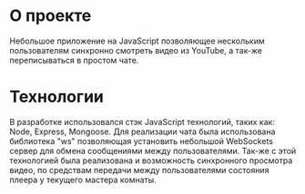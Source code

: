 # О проекте

Небольшое приложение на JavaScript позволяющее нескольким пользователям синхронно смотреть видео из YouTube, а так-же переписываться в простом чате.

# Технологии

В разработке использовался стэк JavaScript технологий, таких как: Node, Express, Mongoose. Для реализации чата была использована библиотека "ws" позволяющая установить небольшой WebSockets сервер для обмена сообщениями между пользователями. Так-же с этой технологией была реализована и возможность синхронного просмотра видео, по средствам передачи между пользователями состояния плеера у текущего мастера комнаты.
